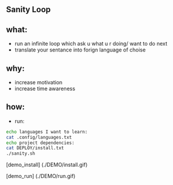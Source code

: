 Sanity Loop
----------

what:
---
- run an infinite loop which ask u what u r doing/ want to do next
- translate your sentance into forign language of choise 

why:
----
- increase motivation
- increase time awareness

how:
---
- run:
```bash
echo languages I want to learn:
cat .config/languages.txt
echo project dependencies:
cat DEPLOY/install.txt
./sanity.sh
```
[demo_install] (./DEMO/install.gif)

[demo_run] (./DEMO/run.gif)
